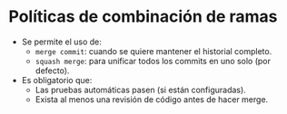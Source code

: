 # Políticas de combinación de ramas

- Se permite el uso de:
  - `merge commit`: cuando se quiere mantener el historial completo.
  - `squash merge`: para unificar todos los commits en uno solo (por defecto).
- Es obligatorio que:
  - Las pruebas automáticas pasen (si están configuradas).
  - Exista al menos una revisión de código antes de hacer merge.

